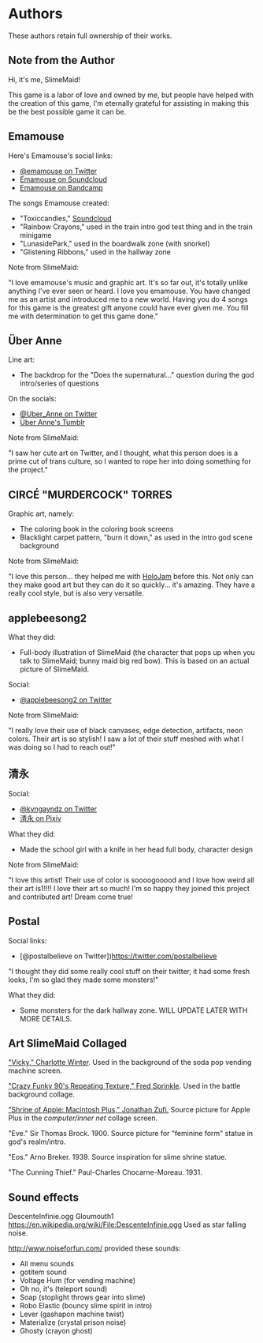 # Authors

These authors retain full ownership of their works.

## Note from the Author

Hi, it's me, SlimeMaid!

This game is a labor of love and owned by me, but people have helped
with the creation of this game, I'm eternally grateful for assisting in making
this be the best possible game it can be.

## Emamouse

Here's Emamouse's social links:

  * [@emamouse on Twitter](https://twitter.com/emamouse)
  * [Emamouse on Soundcloud](https://soundcloud.com/emamouse2)
  * [Emamouse on Bandcamp](https://emamouse.bandcamp.com/)

The songs Emamouse created:

  * "Toxiccandies," [Soundcloud](https://soundcloud.com/emamouse2/zoe-molly-toxiccandies)
  * "Rainbow Crayons," used in the train intro god test thing and in the train
    minigame
  * "LunasidePark," used in the boardwalk zone (with snorkel)
  * "Glistening Ribbons," used in the hallway zone

Note from SlimeMaid:

  "I love emamouse's music and graphic art. It's so far out, it's totally
unlike anything I've ever seen or heard. I love you emamouse. You have changed
me as an artist and introduced me to a new world. Having you do 4 songs for
this game is the greatest gift anyone could have ever given me. You fill me
with determination to get this game done."

## Über Anne

Line art:

  * The backdrop for the "Does the supernatural..." question during
    the god intro/series of questions

On the socials:

  * [@Uber_Anne on Twitter](https://twitter.com/Uber_Anne)
  * [Über Anne's Tumblr](theuberanne.tumblr.com/)

Note from SlimeMaid:

  "I saw her cute art on Twitter, and I thought, what this person does is a prime cut of
trans culture, so I wanted to rope her into doing something for the project."

## CIRCÉ "MURDERCOCK" TORRES

Graphic art, namely:

  * The coloring book in the coloring book screens
  * Blacklight carpet pattern, "burn it down," as used in the intro god scene
    background

Note from SlimeMaid:

  "I love this person... they helped me with
[HoloJam](https://slimemaid.itch.io/holojam) before this. Not only can they
make good art but they can do it so quickly... it's amazing. They have a really
cool style, but is also very versatile.

## applebeesong2

What they did:

  * Full-body illustration of SlimeMaid (the character that pops up when you talk
to SlimeMaid; bunny maid big red bow). This is based on an actual picture of
SlimeMaid.

Social:

  * [@applebeesong2 on Twitter](https://twitter.com/applebeesong2)

Note from SlimeMaid:

  "I really love their use of black canvases, edge detection, artifacts, neon
colors. Their art is so stylish! I saw a lot of their stuff meshed with what I
was doing so I had to reach out!" 

## 清永

Social:

  * [@kyngayndz on Twitter](https://twitter.com/kyngayndz)
  * [清永 on Pixiv](https://www.pixiv.net/member_illust.php?id=18765431)

What they did:

  * Made the school girl with a knife in her head full body, character design

Note from SlimeMaid:

  "I love this artist! Their use of color is soooogooood and I love how weird
all their art is1!!!! I love their art so much! I'm so happy they joined this
project and contributed art! Dream come true!

## Postal

Social links:

 * [@postalbelieve on Twitter])https://twitter.com/postalbelieve

  "I thought they did some really cool stuff on their twitter, it had some
fresh looks, I'm so glad they made some monsters!"

What they did:

  * Some monsters for the dark hallway zone. WILL UPDATE LATER WITH MORE
    DETAILS.

## Art SlimeMaid Collaged

["Vicky," Charlotte
Winter](https://www.redbubble.com/people/charlottewinter/works/14217567-vicky-80s-90s-bright-neon-shapes-design-pattern-trendy-hipster-memphis-design).
Used in the background of the soda pop vending machine screen.

["Crazy Funky 90's Repeating Texture," Fred
Sprinkle](http://www.fredsprinkle.com/blog/funky3dtexture). Used in the battle
background collage.

["Shrine of Apple: Macintosh Plus," Jonathan
Zufi.](http://shrineofapple.com/blog/2011/10/06/macintoshplus/)
Source picture for Apple Plus in the _computer/inner net_ collage screen.

"Eve." Sir Thomas Brock. 1900. Source picture for "feminine form" statue in
god's realm/intro.

"Eos." Arno Breker. 1939. Source inspiration for slime shrine statue.

"The Cunning Thief." Paul-Charles Chocarne-Moreau. 1931.

## Sound effects

DescenteInfinie.ogg
Gloumouth1
https://en.wikipedia.org/wiki/File:DescenteInfinie.ogg
Used as star falling noise.

http://www.noiseforfun.com/ provided these sounds:

  * All menu sounds
  * gotitem sound
  * Voltage Hum (for vending machine)
  * Oh no, it's (teleport sound)
  * Soap (stoplight throws gear into slime)
  * Robo Elastic (bouncy slime spirit in intro)
  * Lever (gashapon machine twist)
  * Materialize (crystal prison noise)
  * Ghosty (crayon ghost)
